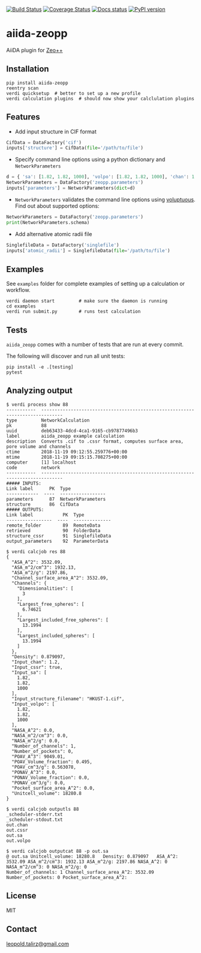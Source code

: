 [![Build Status](https://travis-ci.org/ltalirz/aiida-zeopp.svg?branch=master)](https://travis-ci.org/ltalirz/aiida-zeopp)
[![Coverage Status](https://coveralls.io/repos/github/ltalirz/aiida-zeopp/badge.svg?branch=master)](https://coveralls.io/github/ltalirz/aiida-zeopp?branch=master)
[![Docs status](https://readthedocs.org/projects/aiida-zeopp/badge)](http://aiida-zeopp.readthedocs.io/)
[![PyPI version](https://badge.fury.io/py/aiida-zeopp.svg)](https://badge.fury.io/py/aiida-zeopp)

# aiida-zeopp

AiiDA plugin for [Zeo++](http://www.zeoplusplus.org/)

## Installation

```shell
pip install aiida-zeopp
reentry scan
verdi quicksetup  # better to set up a new profile
verdi calculation plugins  # should now show your calclulation plugins
```

## Features

 * Add input structure in CIF format
  ```python
  CifData = DataFactory('cif')
  inputs['structure'] = CifData(file='/path/to/file')
  ```
 * Specify command line options using a python dictionary and `NetworkParameters`
  ```python
  d = { 'sa': [1.82, 1.82, 1000], 'volpo': [1.82, 1.82, 1000], 'chan': 1.2 }
  NetworkParameters = DataFactory('zeopp.parameters')
  inputs['parameters'] = NetworkParameters(dict=d)
  ```
 * `NetworkParameters` validates the command line options using [voluptuous](https://github.com/alecthomas/voluptuous).
   Find out about supported options:
  ```python
  NetworkParameters = DataFactory('zeopp.parameters')
  print(NetworkParameters.schema)
  ```
 * Add alternative atomic radii file
  ```python
  SinglefileData = DataFactory('singlefile')
  inputs['atomic_radii'] = SinglefileData(file='/path/to/file')
  ```

## Examples

See `examples` folder for complete examples of setting up a calculation or workflow.

```shell
verdi daemon start         # make sure the daemon is running
cd examples
verdi run submit.py        # runs test calculation
```

## Tests

`aiida_zeopp` comes with a number of tests that are run at every commit.

The following will discover and run all unit tests:
```shell
pip install -e .[testing]
pytest
```

## Analyzing output

```shell
$ verdi process show 88
-----------  ------------------------------------------------------------------------------
type         NetworkCalculation
pk           88
uuid         deb63433-4dcd-4ca1-9165-cb97877496b3
label        aiida_zeopp example calculation
description  Converts .cif to .cssr format, computes surface area, pore volume and channels
ctime        2018-11-19 09:12:55.259776+00:00
mtime        2018-11-19 09:15:15.708275+00:00
computer     [1] localhost
code         network
-----------  ------------------------------------------------------------------------------
##### INPUTS:
Link label      PK  Type
------------  ----  -----------------
parameters      87  NetworkParameters
structure       86  CifData
##### OUTPUTS:
Link label           PK  Type
-----------------  ----  --------------
remote_folder        89  RemoteData
retrieved            90  FolderData
structure_cssr       91  SinglefileData
output_parameters    92  ParameterData

$ verdi calcjob res 88
{
  "ASA_A^2": 3532.09,
  "ASA_m^2/cm^3": 1932.13,
  "ASA_m^2/g": 2197.86,
  "Channel_surface_area_A^2": 3532.09,
  "Channels": {
    "Dimensionalities": [
      3
    ],
    "Largest_free_spheres": [
      6.74621
    ],
    "Largest_included_free_spheres": [
      13.1994
    ],
    "Largest_included_spheres": [
      13.1994
    ]
  },
  "Density": 0.879097,
  "Input_chan": 1.2,
  "Input_cssr": true,
  "Input_sa": [
    1.82,
    1.82,
    1000
  ],
  "Input_structure_filename": "HKUST-1.cif",
  "Input_volpo": [
    1.82,
    1.82,
    1000
  ],
  "NASA_A^2": 0.0,
  "NASA_m^2/cm^3": 0.0,
  "NASA_m^2/g": 0.0,
  "Number_of_channels": 1,
  "Number_of_pockets": 0,
  "POAV_A^3": 9049.01,
  "POAV_Volume_fraction": 0.495,
  "POAV_cm^3/g": 0.563078,
  "PONAV_A^3": 0.0,
  "PONAV_Volume_fraction": 0.0,
  "PONAV_cm^3/g": 0.0,
  "Pocket_surface_area_A^2": 0.0,
  "Unitcell_volume": 18280.8
}

$ verdi calcjob outputls 88
_scheduler-stderr.txt
_scheduler-stdout.txt
out.chan
out.cssr
out.sa
out.volpo

$ verdi calcjob outputcat 88 -p out.sa
@ out.sa Unitcell_volume: 18280.8   Density: 0.879097   ASA_A^2: 3532.09 ASA_m^2/cm^3: 1932.13 ASA_m^2/g: 2197.86 NASA_A^2: 0 NASA_m^2/cm^3: 0 NASA_m^2/g: 0
Number_of_channels: 1 Channel_surface_area_A^2: 3532.09
Number_of_pockets: 0 Pocket_surface_area_A^2:
```

## License

MIT

## Contact
leopold.talirz@gmail.com
